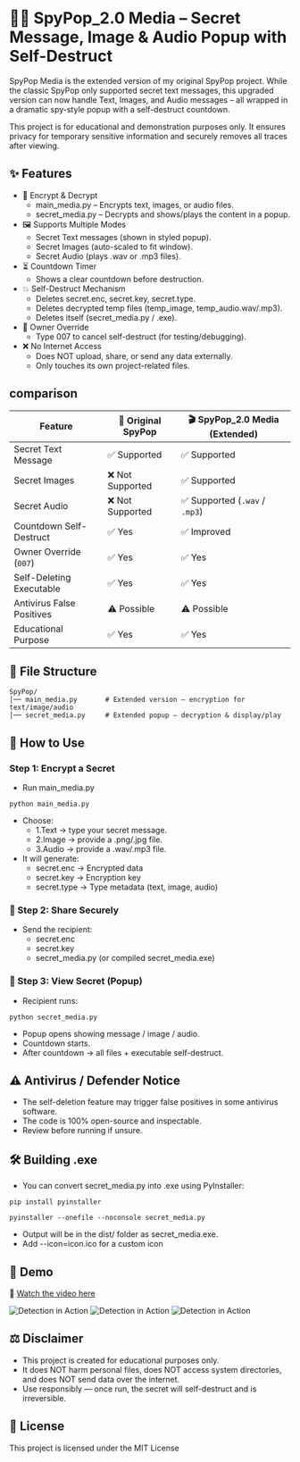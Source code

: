 # 🕵️‍♂️ SpyPop_2.0 Media – Secret Message, Image & Audio Popup with Self-Destruct
SpyPop Media is the extended version of my original SpyPop project.
While the classic SpyPop only supported secret text messages, this upgraded version can now handle Text, Images, and Audio messages – all wrapped in a dramatic spy-style popup with a self-destruct countdown.

This project is for educational and demonstration purposes only. It ensures privacy for temporary sensitive information and securely removes all traces after viewing.

## ✨ Features

- 🔐 Encrypt & Decrypt
  - main_media.py – Encrypts text, images, or audio files.
  - secret_media.py – Decrypts and shows/plays the content in a popup.
- 🖼 Supports Multiple Modes
  - Secret Text messages (shown in styled popup).
  - Secret Images (auto-scaled to fit window).
  - Secret Audio (plays .wav or .mp3 files).
- ⏳ Countdown Timer
  - Shows a clear countdown before destruction.
- 💥 Self-Destruct Mechanism
  - Deletes secret.enc, secret.key, secret.type.
  - Deletes decrypted temp files (temp_image, temp_audio.wav/.mp3).
  - Deletes itself (secret_media.py / .exe).
- 🔑 Owner Override
  - Type 007 to cancel self-destruct (for testing/debugging).
- ❌ No Internet Access
  - Does NOT upload, share, or send any data externally.
  - Only touches its own project-related files.

## comparison 

| Feature                   | 📝 Original SpyPop | 🎬 SpyPop_2.0 Media (Extended)    |
| ------------------------- | ------------------ | ----------------------------- |
| Secret Text Message       | ✅ Supported        | ✅ Supported                   |
| Secret Images             | ❌ Not Supported    | ✅ Supported                   |
| Secret Audio              | ❌ Not Supported    | ✅ Supported (`.wav` / `.mp3`) |
| Countdown Self-Destruct   | ✅ Yes              | ✅ Improved                    |
| Owner Override (`007`)    | ✅ Yes              | ✅ Yes                         |
| Self-Deleting Executable  | ✅ Yes              | ✅ Yes                         |
| Antivirus False Positives | ⚠️ Possible        | ⚠️ Possible                   |
| Educational Purpose       | ✅ Yes              | ✅ Yes                         |


## 📂 File Structure

    SpyPop/
    │── main_media.py       # Extended version – encryption for text/image/audio
    │── secret_media.py     # Extended popup – decryption & display/play

## 🚀 How to Use

### Step 1: Encrypt a Secret

- Run main_media.py
```
python main_media.py
```
- Choose:
  - 1.Text → type your secret message.
  - 2.Image → provide a .png/.jpg file.
  - 3.Audio → provide a .wav/.mp3 file.
- It will generate:
  - secret.enc → Encrypted data
  - secret.key → Encryption key
  - secret.type → Type metadata (text, image, audio)

### 🔹 Step 2: Share Securely

- Send the recipient:
  - secret.enc
  - secret.key
  - secret_media.py (or compiled secret_media.exe)

### 🔹 Step 3: View Secret (Popup)

- Recipient runs:
```
python secret_media.py
```
  - Popup opens showing message / image / audio.
  - Countdown starts.
  - After countdown → all files + executable self-destruct.

## ⚠️ Antivirus / Defender Notice

- The self-deletion feature may trigger false positives in some antivirus software.
- The code is 100% open-source and inspectable.
- Review before running if unsure.


## 🛠 Building .exe

- You can convert secret_media.py into .exe using PyInstaller:
```
pip install pyinstaller
```
```
pyinstaller --onefile --noconsole secret_media.py
```

- Output will be in the dist/ folder as secret_media.exe.
- Add --icon=icon.ico for a custom icon


## 🎥 Demo

🎥 [Watch the video here](https://drive.google.com/file/d/1cGmY1VHm9Gq3FvolqnIUvA6NN2xUCJU7/view?usp=sharing)

![Detection in Action](demo1.png) <!-- Replace with your actual demo GIF or screenshot -->
![Detection in Action](demo2.png)
![Detection in Action](demo3.png)

## ⚖️ Disclaimer

- This project is created for educational purposes only.
- It does NOT harm personal files, does NOT access system directories, and does NOT send data over the internet.
- Use responsibly — once run, the secret will self-destruct and is irreversible.

## 📄 License

This project is licensed under the MIT License
















